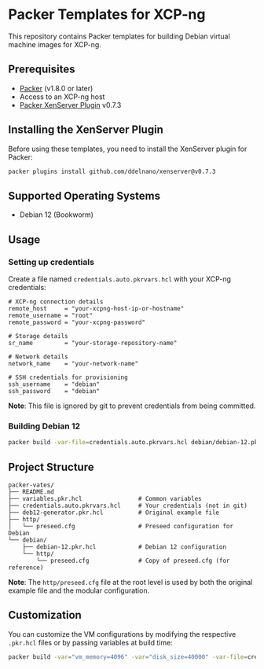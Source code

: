 # Packer Templates for XCP-ng

This repository contains Packer templates for building Debian virtual machine images for XCP-ng.

## Prerequisites

- [Packer](https://www.packer.io/downloads) (v1.8.0 or later)
- Access to an XCP-ng host
- [Packer XenServer Plugin](https://github.com/ddelnano/xenserver) v0.7.3

## Installing the XenServer Plugin

Before using these templates, you need to install the XenServer plugin for Packer:

```bash
packer plugins install github.com/ddelnano/xenserver@v0.7.3
```

## Supported Operating Systems

- Debian 12 (Bookworm)

## Usage

### Setting up credentials

Create a file named `credentials.auto.pkrvars.hcl` with your XCP-ng credentials:

```hcl
# XCP-ng connection details
remote_host     = "your-xcpng-host-ip-or-hostname"
remote_username = "root"
remote_password = "your-xcpng-password"

# Storage details
sr_name         = "your-storage-repository-name"

# Network details
network_name    = "your-network-name"

# SSH credentials for provisioning
ssh_username    = "debian"
ssh_password    = "debian"
```

**Note**: This file is ignored by git to prevent credentials from being committed.

### Building Debian 12

```bash
packer build -var-file=credentials.auto.pkrvars.hcl debian/debian-12.pkr.hcl
```

## Project Structure

```
packer-vates/
├── README.md
├── variables.pkr.hcl                # Common variables
├── credentials.auto.pkrvars.hcl     # Your credentials (not in git)
├── deb12-generator.pkr.hcl          # Original example file
├── http/
│   └── preseed.cfg                  # Preseed configuration for Debian
└── debian/
    ├── debian-12.pkr.hcl            # Debian 12 configuration
    └── http/
        └── preseed.cfg              # Copy of preseed.cfg (for reference)
```

**Note**: The `http/preseed.cfg` file at the root level is used by both the original example file and the modular configuration.

## Customization

You can customize the VM configurations by modifying the respective `.pkr.hcl` files or by passing variables at build time:

```bash
packer build -var="vm_memory=4096" -var="disk_size=40000" -var-file=credentials.auto.pkrvars.hcl debian/debian-12.pkr.hcl

